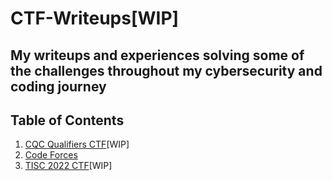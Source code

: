 # CTF-Writeups[WIP]
My writeups and experiences solving some of the challenges throughout my cybersecurity and coding journey
---
## Table of Contents
1. [CQC Qualifiers CTF](https://github.com/Solaireis/CTF-Writeups/tree/main/NYP-CGC-Qual)[WIP]
2. [Code Forces](https://github.com/Solaireis/CTF-Writeups/tree/main/Non-CTF/Code-Forces)
3. [TISC 2022 CTF](https://github.com/Solaireis/CTF-Writeups/tree/main/TISC-2022)[WIP]
